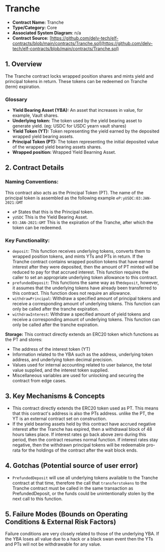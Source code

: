 # Tranche

* **Contract Name:** Tranche
* **Type/Category:** Core
* **Associated System Diagram**: n/a
* **Contract Source:** [https://github.com/delv-tech/elf-contracts/blob/main/contracts/Tranche.sol](https://github.com/delv-tech/elf-contracts/blob/main/contracts/Tranche.sol)

## 1. Overview

The Tranche contract locks wrapped position shares and mints yield and principal tokens in return. These tokens can be redeemed on Tranche (term) expiration.

### **Glossary**

* **Yield Bearing Asset (YBA):** An asset that increases in value, for example, Vault shares.
* **Underlying token:** The token used by the yield bearing asset to generate yield. (eg: USDC for USDC yearn vault shares)
* **Yield Token (YT):** Token representing the yield earned by the deposited wrapped yield bearing assets.
* **Principal Token (PT):** The token representing the initial deposited value of the wrapped yield bearing assets shares.
* **Wrapped position:** Wrapped Yield Bearning Asset.

## 2. Contract Details

### **Naming Conventions:**

This contract also acts as the Principal Token (PT). The name of the principal token is assembled as the following example `eP:yUSDC:03:JAN-2021:GMT`

* `eP` States that this is the Principal token.
* `yUSDC` This is the Yield Bearing Asset.
* `03:JAN-2021:GMT` This is the expiration of the Tranche, after which the token can be redeemed.

### **Key Functionality:**

* `deposit`: This function receives underlying tokens, converts them to wrapped position tokens, and mints YTs and PTs in return. If the Tranche contract contains wrapped position tokens that have earned interest after they were deposited, then the amount of PT minted will be reduced to pay for that accrued interest. This function requires the caller to set an appropriate underlying token allowance to this contract.
* `prefundedDeposit`: This functions the same way as the`deposit`, however, it assumes that the underlying tokens have already been transferred to this contract. This function does not require an allowance.
* `withdrawPrincipal`: Withdraw a specified amount of principal tokens and receive a corresponding amount of underlying tokens. This function can only be called after the tranche expiration.
* `withdrawInterest`: Withdraw a specified amount of yield tokens and receive a corresponding amount of underlying tokens. This function can only be called after the tranche expiration.

**Storage:** This contract directly extends an ERC20 token which functions as the PT and stores:

* The address of the interest token (YT)
* Information related to the YBA such as the address, underlying token address, and underlying token decimal precision.
* Values used for internal accounting related to user balance, the total value supplied, and the interest token supplied.
* Miscellaneous variables are used for unlocking and securing the contract from edge cases.

## 3. Key Mechanisms & Concepts

* This contract directly extends the ERC20 token used as PT. This means that this contract's address is also the PTs address. unlike the PT, the YT is an external contract set on construction.
* If the yield bearing assets held by this contract have accrued negative interest after the Tranche has expired, then a withdrawal block of 48 hours takes place. If interest rates go back above zero during this period, then the contract resumes normal function. If interest rates stay negative, then the withdrawn principal tokens will be redeemable pro-rata for the holdings of the contract after the wait block ends.

## 4. Gotchas (Potential source of user error)

* `PrefundedDeposit` will use all underlying tokens available to the Tranche contract at that time, therefore the call that `transferstokens` to the Tranche contract must be called in the same transaction as PrefundedDeposit, or the funds could be unintentionally stolen by the next call to this function.

## 5. Failure Modes (Bounds on Operating Conditions & External Risk Factors)

Failure conditions are very closely related to those of the underlying YBA. If the YBA loses all value due to a hack or a black swan event then the YTs and PTs will not be withdrawable for any value.
